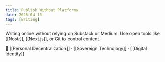 ```yaml
---
title: Publish Without Platforms
date: 2025-04-13
tags: [writing]
---
```


Writing online without relying on Substack or Medium. Use open tools like [[Nostr]], [[Next.js]], or Git to control content.

📎 [[Personal Decentralization]] · [[Sovereign Technology]] · [[Digital Identity]]
